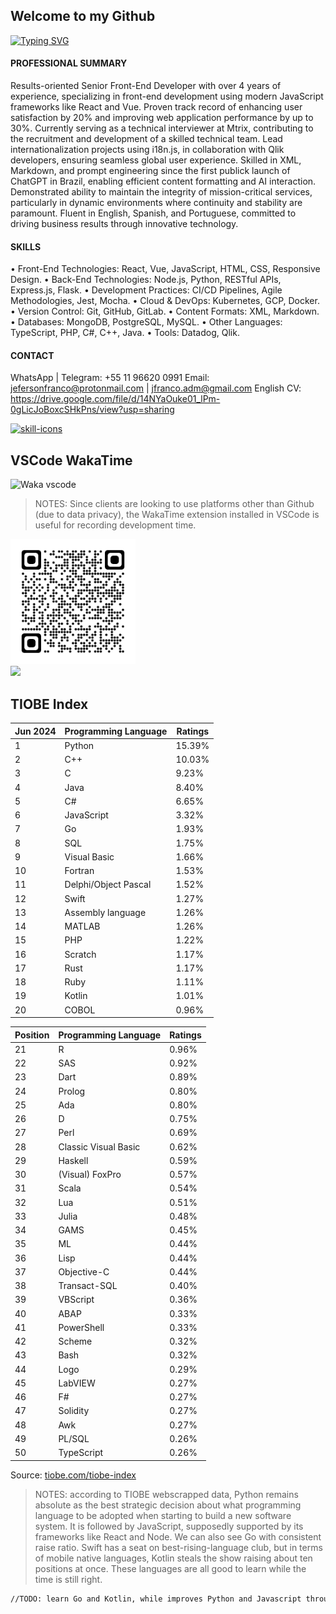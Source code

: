 ## Welcome to my Github

[![Typing SVG](https://readme-typing-svg.demolab.com/?lines=React;Node.js;Python;English;Spanish;Portuguese;Scan+QR+Code;Add+me+on+LinkedIn)](https://github.com/jeferson-franco)

#### PROFESSIONAL SUMMARY

Results-oriented Senior Front-End Developer with over 4 years of experience, specializing in front-end development using modern JavaScript frameworks like React and Vue. Proven track record of enhancing user satisfaction by 20% and improving web application performance by up to 30%. Currently serving as a technical interviewer at Mtrix, contributing to the recruitment and development of a skilled technical team. Lead internationalization projects using i18n.js, in collaboration with Qlik developers, ensuring seamless global user experience. Skilled in XML, Markdown, and prompt engineering since the first publick launch of ChatGPT in Brazil, enabling efficient content formatting and AI interaction. Demonstrated ability to maintain the integrity of mission-critical services, particularly in dynamic environments where continuity and stability are paramount. Fluent in English, Spanish, and Portuguese, committed to driving business results through innovative technology.

#### SKILLS

• Front-End Technologies: React, Vue, JavaScript, HTML, CSS, Responsive Design.
• Back-End Technologies: Node.js, Python, RESTful APIs, Express.js, Flask.
• Development Practices: CI/CD Pipelines, Agile Methodologies, Jest, Mocha.
• Cloud & DevOps: Kubernetes, GCP, Docker.
• Version Control: Git, GitHub, GitLab.
• Content Formats: XML, Markdown.
• Databases: MongoDB, PostgreSQL, MySQL.
• Other Languages: TypeScript, PHP, C#, C++, Java.
• Tools: Datadog, Qlik.

#### CONTACT

WhatsApp | Telegram: +55 11 96620 0991
Email: jefersonfranco@protonmail.com | jfranco.adm@gmail.com
English CV: https://drive.google.com/file/d/14NYaOuke01_lPm-0gLicJoBoxcSHkPns/view?usp=sharing

<p align="left">
  <a href="https://skillicons.dev">
    <img src="https://skillicons.dev/icons?i=git,js,kubernetes,linux,materialui,nodejs,py,react,sass,vscode&perline=6&theme=light" alt="skill-icons" title="git, js, kubernetes, linux, materialui, nodejs, py, react, sass, vscode"/>
  </a>
</p>

## VSCode WakaTime

![Waka vscode](https://wakatime.com/share/@328ec2d1-7a5b-47b2-8ff2-1d3c2f9fa1a9/ae7a4b23-a486-4c32-9402-e4147d7dfac8.svg)

> NOTES: Since clients are looking to use platforms other than Github (due to data privacy), the WakaTime extension installed in VSCode is useful for recording development time.

<img src="./qrcode.png" alt="qrcode-linkedin" min-width="200rem" max-width="200rem" width="200rem" align="justify" onerror="this.onerror=null; this.src='./qrcode.svg';">

<div dir="auto">
  <a href="https://github.com/jeferson-franco"></a>
  <a href="https://www.linkedin.com/in/jefersonfranco/" alt="jefe-linkedin">
    <img style="max-width: 100%;" src="https://img.shields.io/badge/-Linkedin-6610F2?style=for-the-badge&logo=Linkedin&logoColor=FFFFFF&link=https://www.linkedin.com/in/jefersonfranco/">
  </a>

## TIOBE Index

<!-- TIOBE_TABLE_START -->

| Jun 2024 | Programming Language | Ratings |
| -------- | -------------------- | ------- |
| 1        | Python               | 15.39%  |
| 2        | C++                  | 10.03%  |
| 3        | C                    | 9.23%   |
| 4        | Java                 | 8.40%   |
| 5        | C#                   | 6.65%   |
| 6        | JavaScript           | 3.32%   |
| 7        | Go                   | 1.93%   |
| 8        | SQL                  | 1.75%   |
| 9        | Visual Basic         | 1.66%   |
| 10       | Fortran              | 1.53%   |
| 11       | Delphi/Object Pascal | 1.52%   |
| 12       | Swift                | 1.27%   |
| 13       | Assembly language    | 1.26%   |
| 14       | MATLAB               | 1.26%   |
| 15       | PHP                  | 1.22%   |
| 16       | Scratch              | 1.17%   |
| 17       | Rust                 | 1.17%   |
| 18       | Ruby                 | 1.11%   |
| 19       | Kotlin               | 1.01%   |
| 20       | COBOL                | 0.96%   |

| Position | Programming Language | Ratings |
| -------- | -------------------- | ------- |
| 21       | R                    | 0.96%   |
| 22       | SAS                  | 0.92%   |
| 23       | Dart                 | 0.89%   |
| 24       | Prolog               | 0.80%   |
| 25       | Ada                  | 0.80%   |
| 26       | D                    | 0.75%   |
| 27       | Perl                 | 0.69%   |
| 28       | Classic Visual Basic | 0.62%   |
| 29       | Haskell              | 0.59%   |
| 30       | (Visual) FoxPro      | 0.57%   |
| 31       | Scala                | 0.54%   |
| 32       | Lua                  | 0.51%   |
| 33       | Julia                | 0.48%   |
| 34       | GAMS                 | 0.45%   |
| 35       | ML                   | 0.44%   |
| 36       | Lisp                 | 0.44%   |
| 37       | Objective-C          | 0.44%   |
| 38       | Transact-SQL         | 0.40%   |
| 39       | VBScript             | 0.36%   |
| 40       | ABAP                 | 0.33%   |
| 41       | PowerShell           | 0.33%   |
| 42       | Scheme               | 0.32%   |
| 43       | Bash                 | 0.32%   |
| 44       | Logo                 | 0.29%   |
| 45       | LabVIEW              | 0.27%   |
| 46       | F#                   | 0.27%   |
| 47       | Solidity             | 0.27%   |
| 48       | Awk                  | 0.27%   |
| 49       | PL/SQL               | 0.26%   |
| 50       | TypeScript           | 0.26%   |

<!-- TIOBE_TABLE_END -->

Source: [tiobe.com/tiobe-index](https://www.tiobe.com/tiobe-index/)

> NOTES: according to TIOBE webscrapped data, Python remains absolute as the best strategic decision about what programming language to be adopted when starting to build a new software system. It is followed by JavaScript, supposedly supported by its frameworks like React and Node. We can also see Go with consistent raise ratio. Swift has a seat on best-rising-language club, but in terms of mobile native languages, Kotlin steals the show raising about ten positions at once. These languages are all good to learn while the time is still right.

```txt
//TODO: learn Go and Kotlin, while improves Python and Javascript through its most-used frameworks like React and Node.
```

</div>
